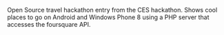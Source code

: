 Open Source travel hackathon entry from the CES hackathon. Shows cool places to go on Android and Windows Phone 8 using a PHP server that accesses the foursquare API.
